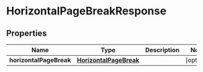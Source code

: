 
# HorizontalPageBreakResponse

## Properties
Name | Type | Description | Notes
------------ | ------------- | ------------- | -------------
**horizontalPageBreak** | [**HorizontalPageBreak**](HorizontalPageBreak.md) |  |  [optional]



